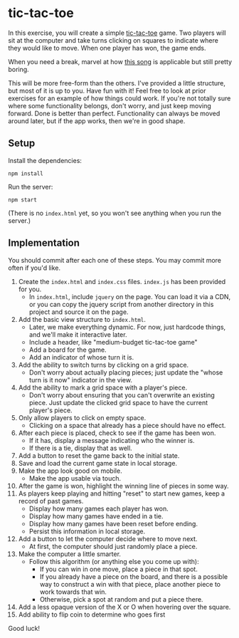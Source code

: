 # tic-tac-toe

In this exercise, you will create a simple [tic-tac-toe](https://en.wikipedia.org/wiki/Tic-tac-toe) game. Two players will sit at the computer and take turns clicking on squares to indicate where they would like to move. When one player has won, the game ends.

When you need a break, marvel at how [this song](https://www.youtube.com/watch?v=0uLI6BnVh6w) is applicable but still pretty boring.

This will be more free-form than the others. I've provided a little structure, but most of it is up to you. Have fun with it! Feel free to look at prior exercises for an example of how things could work. If you're not totally sure where some functionality belongs, don't worry, and just keep moving forward. Done is better than perfect. Functionality can always be moved around later, but if the app works, then we're in good shape.

## Setup

Install the dependencies:

```
npm install
```

Run the server:

```
npm start
```

(There is no `index.html` yet, so you won't see anything when you run the server.)

## Implementation

You should commit after each one of these steps. You may commit more often if you'd like.

1. Create the `index.html` and `index.css` files. `index.js` has been provided for you.
    * In `index.html`, include `jquery` on the page. You can load it via a CDN, or you can copy the jquery script from another directory in this project and source it on the page.
1. Add the basic view structure to `index.html`.
    * Later, we make everything dynamic. For now, just hardcode things, and we'll make it interactive later.
    * Include a header, like "medium-budget tic-tac-toe game"
    * Add a board for the game.
    * Add an indicator of whose turn it is.
1. Add the ability to switch turns by clicking on a grid space.
    * Don't worry about actually placing pieces; just update the "whose turn is it now" indicator in the view.
1. Add the ability to mark a grid space with a player's piece.
    * Don't worry about ensuring that you can't overwrite an existing piece. Just update the clicked grid space to have the current player's piece.
1. Only allow players to click on empty space.
    * Clicking on a space that already has a piece should have no effect.
1. After each piece is placed, check to see if the game has been won.
    * If it has, display a message indicating who the winner is.
    * If there is a tie, display that as well.
1. Add a button to reset the game back to the initial state.
1. Save and load the current game state in local storage.
1. Make the app look good on mobile.
    * Make the app usable via touch.
1. After the game is won, highlight the winning line of pieces in some way.
1. As players keep playing and hitting "reset" to start new games, keep a record of past games.
    * Display how many games each player has won.
    * Display how many games have ended in a tie.
    * Display how many games have been reset before ending.
    * Persist this information in local storage.
1. Add a button to let the computer decide where to move next.
    * At first, the computer should just randomly place a piece.
1. Make the computer a little smarter.
    * Follow this algorithm (or anything else you come up with):
        * If you can win in one move, place a piece in that spot.
        * If you already have a piece on the board, and there is a possible way to construct a win with that piece, place another piece to work towards that win.
        * Otherwise, pick a spot at random and put a piece there.
1. Add a less opaque version of the X or O when hovering over the square.
1. Add ability to flip coin to determine who goes first

Good luck!
